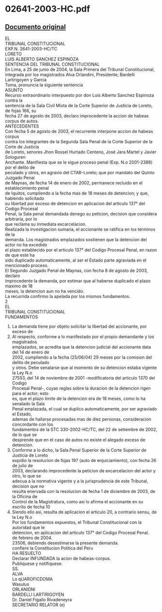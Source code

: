 
02641-2003-HC.pdf
=================
  
[Documento original](https://tc.gob.pe/jurisprudencia/2004/02641-2003-HC.pdf)  
---  
EL  
TRIBUNAL CONSTITUCIONAL  
EXP.N. 2641-2003-HC/TC  
LORETO  
LUIS ALBERTO SANCHEZ ESPINOZA  
SENTENCIA DEL TRIBUNAL CONSTITUCIONAL  
En Lima, a 25 de junio de 2004, la Sala Primera del Tribunal Constitucional,  
integrada por los magistrados Alva Orlandini, Presidente; Bardelli Lartirigoyen y Garcia  
Toma, pronuncia la siguiente sentencia  
ASUNTO  
Recurso extraordinario interpuesto por don Luis Alberto Sanchez Espinoza contra la  
sentencia de la Sala Civil Mixta de la Corte Superior de Justicia de Loreto, de fojas 166, su  
fecha 27 de agosto de 2003, declaro improcedente la accion de habeas corpus de autos.  
ANTECEDENTES  
Con fecha 5 de agosto de 2003, el recurrente interpone accion de habeas corpus  
contra los integrantes de la Segunda Sala Penal de la Corte Superior de la Corte de Justicia  
de Loreto, senores Jhon Rossel Hurtado Centeno, José Jara Martel y Javier Sologuren  
Anchante. Manifiesta que se le sigue proceso penal (Exp. N.o 2001-2388) por el delito de  
peculado y otros, en agravio del CTAR-Loreto; que por mandato del Quinto Juzgado Penal  
de Maynas, de fecha 14 de enero de 2002, permanece recluido en el establecimiento penal  
de Iquitos, cumpliendo a la fecha mas de 18 meses de detencion; y que, habiendo solicitado  
su libertad por exceso de detencion en aplicacion del articulo 137° del Codigo Procesal  
Penal, la Sala penal demandada denego su peticion, decision que considera arbitraria, por lo  
que reclama su inmediata excarcelacion.  
Realizada la investigacion sumaria, el accionante se ratifica en los términos de la  
demanda. Los magistrados emplazados sostienen que la detencion del actor no ha excedido  
el plazo establecido por el articulo 137° del Codigo Procesal Penal, en razon de que este ha  
sido duplicado automaticamente, al ser el Estado parte agraviada en el mencionado proceso.  
El Segundo Juzgado Penal de Maynas, con fecha 8 de agosto de 2003, declaro  
improcedente la demanda, por estimar que al haberse duplicado el plazo maximo de 18  
meses, la detencion aun no ha vencido.  
La recurrida confirmo la apelada por los mismos fundamentos.  
2  
EL  
TRIBUNAL CONSTITUCIONAL  
FUNDAMENTOS  
1. La demanda tiene por objeto solicitar la libertad del accionante, por exceso de  
2. Al respecto, conforme a lo manifestado por el propio demandante y los magistrados  
emplazados, se acredita que la detencion judicial del accionante data del 14 de enero de  
2002, cumpliendo a la fecha (25/06/04) 29 meses por la comision del delito de peculado  
y otros. Debe senalarse que al momento de su detencion estaba vigente la Ley N.o  
27553, del 14 de noviembre de 2001 -modificatoria del articulo 1370 del Codigo  
Procesal Penal-, cuyas reglas sobre la duracion de la detencion rigen para el actor; esto  
es, que el plazo limite de la detencion era de 18 meses, como lo ha senalado la Sala  
Penal emplazada, el cual se duplico automaticamente, por ser agraviado el Estado,  
ademas de hallarse procesadas mas de diez personas, consideracion concordante con los  
fundamentos de la STC 330-2002-HC/TC, del 22 de setiembre de 2002, de lo que se  
desprende que en el caso de autos no existe el alegado exceso de detencion.  
3. Conforme a lo dicho, la Sala Penal Superior de la Corte Superior de Justicia de Loreto  
expidio la resolucion de fojas 197 (auto de enjuiciamiento), con fecha 26 de julio de  
2003, declarando improcedente la peticion de excarcelacion del actor y otro, lo que se  
adecua a la normativa vigente y a la jurisprudencia de este Tribunal, decision que no  
resulta enervada con la resolucion de fecha 1 de diciembre de 2003, de la Oficina de  
Control de la Magistratura, como asi lo afirma el accionante en su escrito de fecha 10  
4. Siendo ello asi, resulta de aplicacion el articulo 20, a contrario sensu, de la Ley N.o  
Por los fundamentos expuestos, el Tribunal Constitucional con la autoridad que le  
detencion, en aplicacion del articulo 137° del Codigo Procesal Penal.  
de febrero de 2004.  
23506, debiendo desestimarse la presente demanda.  
confiere la Constitucion Politica del Peru  
HA RESUELTO  
Declarar INFUNDADA la acion de habeas-corpus.  
Publiquese y notifiquese.  
SS.  
ALVA  
Lo qUAROFICDOMA  
Wasulus  
ORLANIDNI  
BARDELLI LARTIRIGOYEN  
Dr. Daniel Figallo Rivadeneyra  
SECRETARIO RELATOR (e)